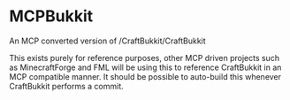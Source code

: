 MCPBukkit
=========

An MCP converted version of /CraftBukkit/CraftBukkit

This exists purely for reference purposes, other MCP driven projects such as MinecraftForge and FML will be using this to
reference CraftBukkit in an MCP compatible manner. It should be possible to auto-build this whenever CraftBukkit performs
a commit.
